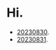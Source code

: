 # Hi.

- [20230830](https://tuudug.github.io/entry/20230830).
- [20230831](https://tuudug.github.io/entry/20230831).